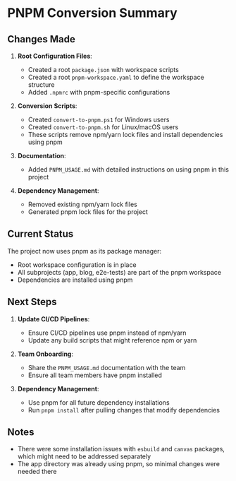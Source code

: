 # PNPM Conversion Summary

## Changes Made

1. **Root Configuration Files**:
   - Created a root `package.json` with workspace scripts
   - Created a root `pnpm-workspace.yaml` to define the workspace structure
   - Added `.npmrc` with pnpm-specific configurations

2. **Conversion Scripts**:
   - Created `convert-to-pnpm.ps1` for Windows users
   - Created `convert-to-pnpm.sh` for Linux/macOS users
   - These scripts remove npm/yarn lock files and install dependencies using pnpm

3. **Documentation**:
   - Added `PNPM_USAGE.md` with detailed instructions on using pnpm in this project

4. **Dependency Management**:
   - Removed existing npm/yarn lock files
   - Generated pnpm lock files for the project

## Current Status

The project now uses pnpm as its package manager:

- Root workspace configuration is in place
- All subprojects (app, blog, e2e-tests) are part of the pnpm workspace
- Dependencies are installed using pnpm

## Next Steps

1. **Update CI/CD Pipelines**:
   - Ensure CI/CD pipelines use pnpm instead of npm/yarn
   - Update any build scripts that might reference npm or yarn

2. **Team Onboarding**:
   - Share the `PNPM_USAGE.md` documentation with the team
   - Ensure all team members have pnpm installed

3. **Dependency Management**:
   - Use pnpm for all future dependency installations
   - Run `pnpm install` after pulling changes that modify dependencies

## Notes

- There were some installation issues with `esbuild` and `canvas` packages, which might need to be addressed separately
- The app directory was already using pnpm, so minimal changes were needed there